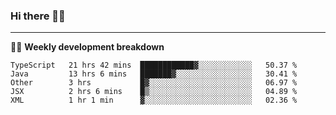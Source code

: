 ### Hi there 👋🏻

---

<!-- 📊 -->
🧑‍💻 **Weekly development breakdown**
<!--START_SECTION:waka-->
```text
TypeScript   21 hrs 42 mins  ████████████▓░░░░░░░░░░░░   50.37 % 
Java         13 hrs 6 mins   ███████▓░░░░░░░░░░░░░░░░░   30.41 % 
Other        3 hrs           █▓░░░░░░░░░░░░░░░░░░░░░░░   06.97 % 
JSX          2 hrs 6 mins    █▒░░░░░░░░░░░░░░░░░░░░░░░   04.89 % 
XML          1 hr 1 min      ▓░░░░░░░░░░░░░░░░░░░░░░░░   02.36 % 
```
<!--END_SECTION:waka-->
